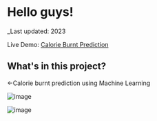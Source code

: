 # Hello guys!

_Last updated:  2023

Live Demo:
[Calorie Burnt Prediction](https://calorieburntprediction.glitch.me/)

## What's in this project?

←Calorie burnt prediction using Machine Learning

![image](https://github.com/user-attachments/assets/28dc3e42-7193-44f6-aa56-87ff24b265d5)


![image](https://github.com/user-attachments/assets/ec7bc7a4-8d70-4ba5-9e66-f19403bf977e)
